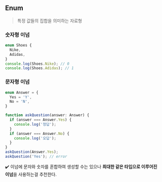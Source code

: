 ## Enum

> 특정 값들의 집합을 의미하는 자료형

### 숫자형 이넘

```typescript
enum Shoes {
  Nike,
  Adidas,
}
console.log(Shoes.Nike); // 0
console.log(Shoes.Adidas); // 1
```

### 문자형 이넘

```typescript
enum Answer = {
  Yes = 'Y',
  No = 'N',
}

function askQuestion(answer: Answer) {
  if (answer === Answer.Yes) {
    console.log('정답');
  }
  if (answer === Answer.No) {
    console.log('오답');
  }
}
askQuestion(Answer.Yes);
askQuestion('Yes'); // error
```

✔️ 이넘에 문자와 숫자를 혼합하여 생성할 수는 있으나 <b>최대한 같은 타입으로 이루어진 이넘</b>을 사용하는걸 추천한다.

